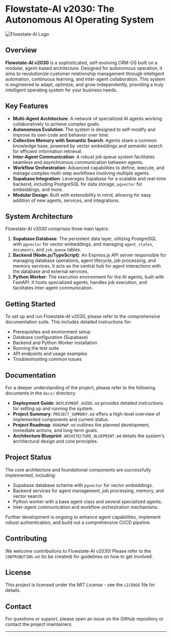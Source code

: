 # Flowstate-AI v2030: The Autonomous AI Operating System

![Flowstate-AI Logo](https://raw.githubusercontent.com/benjidanielsen/Flowstate-AI/main/docs/logo.png)

## Overview

**Flowstate-AI v2030** is a sophisticated, self-evolving CRM-OS built on a modular, agent-based architecture. Designed for autonomous operation, it aims to revolutionize customer relationship management through intelligent automation, continuous learning, and inter-agent collaboration. This system is engineered to adapt, optimize, and grow independently, providing a truly intelligent operating system for your business needs.

## Key Features

-   **Multi-Agent Architecture**: A network of specialized AI agents working collaboratively to achieve complex goals.
-   **Autonomous Evolution**: The system is designed to self-modify and improve its own code and behavior over time.
-   **Collective Memory with Semantic Search**: Agents share a common knowledge base, powered by vector embeddings and semantic search for efficient information retrieval.
-   **Inter-Agent Communication**: A robust job queue system facilitates seamless and asynchronous communication between agents.
-   **Workflow Orchestration**: Advanced capabilities to define, execute, and manage complex multi-step workflows involving multiple agents.
-   **Supabase Integration**: Leverages Supabase for a scalable and real-time backend, including PostgreSQL for data storage, `pgvector` for embeddings, and more.
-   **Modular Design**: Built with extensibility in mind, allowing for easy addition of new agents, services, and integrations.

## System Architecture

Flowstate-AI v2030 comprises three main layers:

1.  **Supabase Database**: The persistent data layer, utilizing PostgreSQL with `pgvector` for vector embeddings, and managing `agent_states`, `documents`, and `job_queue` tables.
2.  **Backend (Node.js/TypeScript)**: An Express.js API server responsible for managing database operations, agent lifecycle, job processing, and memory services. It acts as the central hub for agent interactions with the database and external services.
3.  **Python Worker**: The execution environment for the AI agents, built with FastAPI. It hosts specialized agents, handles job execution, and facilitates inter-agent communication.

## Getting Started

To set up and run Flowstate-AI v2030, please refer to the comprehensive documentation suite. This includes detailed instructions for:

-   Prerequisites and environment setup
-   Database configuration (Supabase)
-   Backend and Python Worker installation
-   Running the test suite
-   API endpoints and usage examples
-   Troubleshooting common issues

## Documentation

For a deeper understanding of the project, please refer to the following documents in the `docs/` directory:

-   **Deployment Guide**: `DEPLOYMENT_GUIDE.md` provides detailed instructions for setting up and running the system.
-   **Project Summary**: `PROJECT_SUMMARY.md` offers a high-level overview of implemented components and current status.
-   **Project Roadmap**: `ROADMAP.md` outlines the planned development, immediate actions, and long-term goals.
-   **Architecture Blueprint**: `ARCHITECTURE_BLUEPRINT.md` details the system's architectural design and core principles.

## Project Status

The core architecture and foundational components are successfully implemented, including:

-   Supabase database schema with `pgvector` for vector embeddings.
-   Backend services for agent management, job processing, memory, and vector search.
-   Python worker with a base agent class and several specialized agents.
-   Inter-agent communication and workflow orchestration mechanisms.

Further development is ongoing to enhance agent capabilities, implement robust authentication, and build out a comprehensive CI/CD pipeline.

## Contributing

We welcome contributions to Flowstate-AI v2030! Please refer to the `CONTRIBUTING.md` (to be created) for guidelines on how to get involved.

## License

This project is licensed under the MIT License - see the `LICENSE` file for details.

## Contact

For questions or support, please open an issue on the GitHub repository or contact the project maintainers.

---
